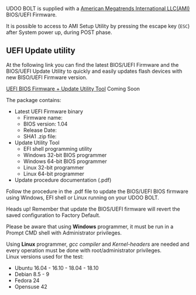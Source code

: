 UDOO BOLT is supplied with a [American Megatrends International LLC(AMI)](https://ami.com/en/products/) BIOS/UEFI Firmware.

It is possible to access to AMI Setup Utility by pressing the escape key (`ESC`) after System power up, during POST phase.

## UEFI Update utility

At the following link you can find the latest BIOS/UEFI Firmware and the BIOS/UEFI Update Utility to quickly and easily updates flash devices with new BISO/UEFI Firmware version.

[UEFI BIOS Firmware + Update Utility Tool]()
Coming Soon

The package contains:
* Latest UEFI Firmware binary
  * Firmware name:
  * BIOS version:  1.04
  * Release Date:  
  * SHA1 .zip file:  
* Update Utility Tool
  * EFI shell programming utility
  * Windows 32-bit BIOS programmer
  * Windows 64-bit BIOS programmer
  * Linux 32-bit programmer
  * Linux 64-bit programmer
* Update procedure documentation (.pdf)

Follow the procedure in the .pdf file to update the BIOS/UEFI BIOS firmware using Windows, EFI shell or Linux running on your UDOO BOLT.

<span class="label label-warning">Heads up!</span> Remember that update the BIOS/UEFI firmware will revert the saved configuration to Factory Default.

Please be aware that using **Windows** programmer, it must be run in a Prompt CMD shell with Administrator privileges.

Using **Linux** programmer, *gcc compiler* and *Kernel-headers* are needed and every operation must be done with root/administrator privileges.  
Linux versions used for the test:
* Ubuntu 16.04 - 16.10 - 18.04 - 18.10
* Debian 8.5 - 9
* Fedora 24
* Opensuse 42
